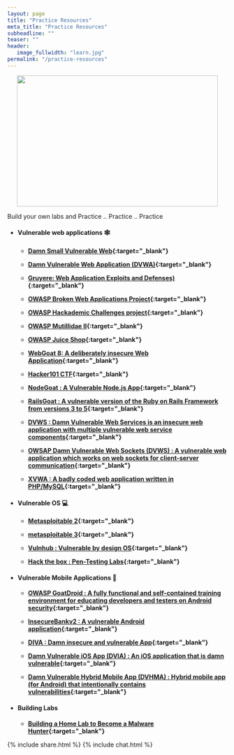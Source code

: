 ```yaml
---
layout: page
title: "Practice Resources"
meta_title: "Practice Resources"
subheadline: ""
teaser: ""
header:
   image_fullwidth: "learn.jpg"
permalink: "/practice-resources"
---
```


<p align="center">
  <img width="460" height="300" src="https://media.giphy.com/media/26BRzQS5HXcEWM7du/giphy.gif">
</p>

Build your own labs and Practice .. Practice .. Practice


* #### Vulnerable web applications :spider_web:

	* **[Damn Small Vulnerable Web](https://github.com/stamparm/DSVW){:target="_blank"}**

	* **[Damn Vulnerable Web Application (DVWA)](http://www.dvwa.co.uk/){:target="_blank"}**

	* **[Gruyere: Web Application Exploits and Defenses)](https://google-gruyere.appspot.com/){:target="_blank"}**

	* **[OWASP Broken Web Applications Project](https://github.com/chuckfw/owaspbwa/){:target="_blank"}**

	* **[OWASP Hackademic Challenges project](https://github.com/Hackademic/hackademic/){:target="_blank"}**

	* **[OWASP Mutillidae II](https://sourceforge.net/projects/mutillidae/files/){:target="_blank"}**

	* **[OWASP Juice Shop](https://github.com/bkimminich/juice-shop){:target="_blank"}**

	* **[WebGoat 8: A deliberately insecure Web Application](https://github.com/WebGoat/WebGoat){:target="_blank"}**

	* **[Hacker101 CTF](https://ctf.hacker101.com/){:target="_blank"}**
	
	* **[NodeGoat : A Vulnerable Node.js App](https://github.com/OWASP/NodeGoat){:target="_blank"}**	
	
	* **[RailsGoat : A vulnerable version of the Ruby on Rails Framework from versions 3 to 5](https://github.com/OWASP/railsgoat){:target="_blank"}**	
	
	* **[DVWS : Damn Vulnerable Web Services is an insecure web application with multiple vulnerable web service components](https://github.com/snoopysecurity/dvws){:target="_blank"}**

	* **[OWSAP Damn Vulnerable Web Sockets (DVWS) : A vulnerable web application which works on web sockets for client-server communication](https://github.com/interference-security/DVWS){:target="_blank"}**	

	* **[XVWA : A badly coded web application written in PHP/MySQL](https://github.com/s4n7h0/xvwa){:target="_blank"}**	
	
* #### Vulnerable OS :computer:

	* **[Metasploitable 2](https://sourceforge.net/projects/metasploitable/files/Metasploitable2/){:target="_blank"}**

	* **[metasploitable 3](https://github.com/rapid7/metasploitable3/blob/master/README.md){:target="_blank"}**

	* **[Vulnhub : Vulnerable by design OS](https://www.vulnhub.com/){:target="_blank"}**

	* **[Hack the box : Pen-Testing Labs](https://www.hackthebox.eu/){:target="_blank"}**

* #### Vulnerable Mobile Applications :iphone:

	* **[OWASP GoatDroid : A fully functional and self-contained training environment for educating developers and testers on Android security](https://github.com/nvisium-jack-mannino/OWASP-GoatDroid-Project){:target="_blank"}**

	* **[InsecureBankv2 : A vulnerable Android application](https://github.com/dineshshetty/Android-InsecureBankv2){:target="_blank"}**
	
	* **[DIVA : Damn insecure and vulnerable App](https://payatu.com/damn-insecure-and-vulnerable-app/){:target="_blank"}**
	
	* **[Damn Vulnerable iOS App (DVIA) : An iOS application that is damn vulnerable](https://github.com/prateek147/DVIA-v2){:target="_blank"}**
	
	* **[Damn Vulnerable Hybrid Mobile App (DVHMA) : Hybrid mobile app (for Android) that intentionally contains vulnerabilities](https://github.com/logicalhacking/DVHMA){:target="_blank"}**

* #### Building Labs

	* **[Building a Home Lab to Become a Malware Hunter](https://www.alienvault.com/blogs/security-essentials/building-a-home-lab-to-become-a-malware-hunter-a-beginners-guide){:target="_blank"}**
	
	
	
	
{% include share.html %}
{% include chat.html %}
	
	
	
	
	
	
	
	
	
	
	
	
